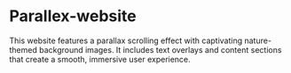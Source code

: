 # Parallex-website
This website features a parallax scrolling effect with captivating nature-themed background images. It includes text overlays and content sections that create a smooth, immersive user experience.
